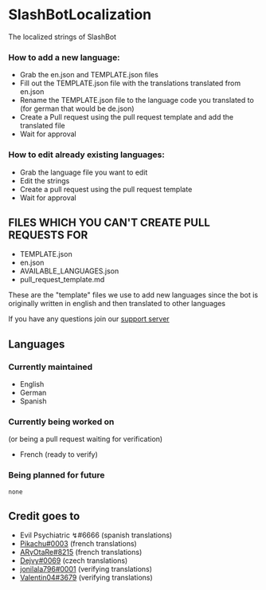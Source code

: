 # SlashBotLocalization
The localized strings of SlashBot

### How to add a new language:
- Grab the en.json and TEMPLATE.json files
- Fill out the TEMPLATE.json file with the translations translated from en.json
- Rename the TEMPLATE.json file to the language code you translated to
(for german that would be de.json)
- Create a Pull request using the pull request template and add the translated file
- Wait for approval

### How to edit already existing languages:
- Grab the language file you want to edit
- Edit the strings
- Create a pull request using the pull request template
- Wait for approval

## FILES WHICH YOU CAN'T CREATE PULL REQUESTS FOR
- TEMPLATE.json
- en.json
- AVAILABLE_LANGUAGES.json
- pull_request_template.md

These are the "template" files we use to add new languages since the bot is originally written in english and then translated to other languages

If you have any questions join our [support server](https://discord.gg/rs83TFf)

## Languages

### Currently maintained

- English
- German
- Spanish

### Currently being worked on
(or being a pull request waiting for verification)

- French (ready to verify)

### Being planned for future

`none`

## Credit goes to

- Evil Psychiatric ↯#6666 (spanish translations)
- [Pikachu#0003](https://github.com/PikaFederation) (french translations)
- [ARγOtaRe#8215](https://github.com/ARyOtaRe) (french translations)
- [Dejvy#0069](https://github.com/Dejvy) (czech translations)
- [jonilala796#0001](https://github.com/jonilala796) (verifying translations)
- [Valentin04#3679](https://github.com/Valetin04) (verifying translations)
